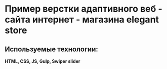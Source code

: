# Пример верстки адаптивного веб - сайта интернет - магазина elegant store

## Используемые технологии:

**HTML, CSS, JS, Gulp, Swiper slider**
